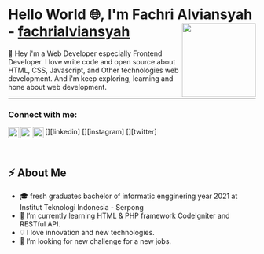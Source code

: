 # Hello World :globe_with_meridians:, I'm Fachri Alviansyah - [fachrialviansyah](https://fachrialviansyah.github.io/myportfolio/) <img align="right" width="150" height="150" src="https://media.giphy.com/media/MeJgB3yMMwIaHmKD4z/giphy.gif">
:clap: Hey i'm a Web Developer especially Frontend Developer. I love write code and open source about HTML, CSS, Javascript, and Other technologies web development. And i'm keep exploring, learning and hone about web development. 

---
### Connect with me:
[<img align="left" alt="fachrialviansyah | LinkedIn" width="22px" src="https://cdn.jsdelivr.net/npm/simple-icons@v3/icons/linkedin.svg" />][linkedin]
[<img align="left" alt="thisfachri | Instagram" width="22px" src="https://cdn.jsdelivr.net/npm/simple-icons@v3/icons/instagram.svg" />][instagram]
[<img align="left" alt="thisfachri | Twitter" width="22px" src="https://cdn.jsdelivr.net/npm/simple-icons@v3/icons/twitter.svg" />][twitter]

<br />

## :zap: About Me
- :mortar_board: fresh graduates bachelor of informatic engginering year 2021 at Institut Teknologi Indonesia - Serpong
- 🌱 I’m currently learning HTML & PHP framework CodeIgniter and RESTful API.
- :bulb:  I love innovation and new technologies.
- 🤔 I’m looking for new challenge for a new jobs.
